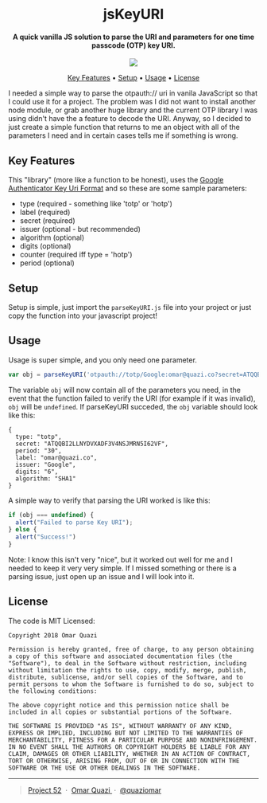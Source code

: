 
<h1 align="center">
  <br />
  <br>
  jsKeyURI
  <br>
</h1>

<h4 align="center">A quick vanilla JS solution to parse the URI and parameters for one time passcode (OTP) key URI.</h4>


<p align="center">
  <a href="https://paypal.me/omarq" target="_blank">
    <img src="https://img.shields.io/badge/$-donate-ff69b4.svg?maxAge=2592000&amp;style=flat">
  </a>
</p>

<p align="center">
  <a href="#key-features">Key Features</a> •
  <a href="#setup">Setup</a> •
  <a href="#usage">Usage</a> •
  <a href="#license">License</a>
</p>


I needed a simple way to parse the otpauth:// uri in vanila JavaScript so that I could use it for a project. The problem was I did not want to install another node module, or grab another huge library and the current OTP library I was using didn't have the a feature to decode the URI. Anyway, so I decided to just create a simple function that returns to me an object with all of the parameters I need and in certain cases tells me if something is wrong.


## Key Features
This "library" (more like a function to be honest), uses the [Google Authenticator Key Uri Format](https://github.com/google/google-authenticator/wiki/Key-Uri-Format) and so these are some sample parameters:
- type (required - something like 'totp' or 'hotp')
- label (required)
- secret (required)
- issuer (optional - but recommended)
- algorithm (optional)
- digits (optional)
- counter (required iff type = 'hotp')
- period (optional)



## Setup

Setup is simple, just import the `parseKeyURI.js` file into your project or just copy the function into your javascript project!


## Usage

Usage is super simple, and you only need one parameter.


```javascript
var obj = parseKeyURI('otpauth://totp/Google:omar@quazi.co?secret=ATQQBI2LLNYDVXADF3V4NSJMRN5I62VF&algorithm=SHA1&digits=6&period=30');
```

The variable `obj` will now contain all of the parameters you need, in the event that the function failed to verify the URI (for example if it was invalid), `obj` will be `undefined`. If parseKeyURI succeded, the `obj` variable should look like this:

```
{
  type: "totp",
  secret: "ATQQBI2LLNYDVXADF3V4NSJMRN5I62VF",
  period: "30",
  label: "omar@quazi.co",
  issuer: "Google",
  digits: "6",
  algorithm: "SHA1"
}
```
A simple way to verify that parsing the URI worked is like this:
```javascript
if (obj === undefined) {
  alert("Failed to parse Key URI");
} else {
  alert("Success!")
}
```

Note: I know this isn't very "nice", but it worked out well for me and I needed to keep it very very simple. If I missed something or there is a parsing issue, just open up an issue and I will look into it.

## License
The code is MIT Licensed:

```
Copyright 2018 Omar Quazi

Permission is hereby granted, free of charge, to any person obtaining a copy of this software and associated documentation files (the "Software"), to deal in the Software without restriction, including without limitation the rights to use, copy, modify, merge, publish, distribute, sublicense, and/or sell copies of the Software, and to permit persons to whom the Software is furnished to do so, subject to the following conditions:

The above copyright notice and this permission notice shall be included in all copies or substantial portions of the Software.

THE SOFTWARE IS PROVIDED "AS IS", WITHOUT WARRANTY OF ANY KIND, EXPRESS OR IMPLIED, INCLUDING BUT NOT LIMITED TO THE WARRANTIES OF MERCHANTABILITY, FITNESS FOR A PARTICULAR PURPOSE AND NONINFRINGEMENT. IN NO EVENT SHALL THE AUTHORS OR COPYRIGHT HOLDERS BE LIABLE FOR ANY CLAIM, DAMAGES OR OTHER LIABILITY, WHETHER IN AN ACTION OF CONTRACT, TORT OR OTHERWISE, ARISING FROM, OUT OF OR IN CONNECTION WITH THE SOFTWARE OR THE USE OR OTHER DEALINGS IN THE SOFTWARE.
```

---

> [Project 52](https://project52.tech) &nbsp;&middot;&nbsp;
> [Omar Quazi ](https://quazi.co) &nbsp;&middot;&nbsp;
> [@quaziomar ](https://instagram.com/quaziomar)

